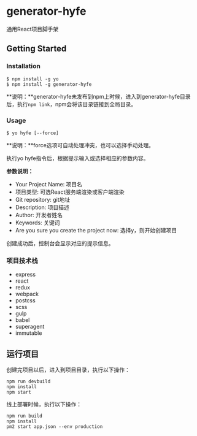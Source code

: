 # generator-hyfe
通用React项目脚手架

## Getting Started
### Installation
```
$ npm install -g yo
$ npm install -g generator-hyfe
```

**说明：**generator-hyfe未发布到npm上时候，进入到generator-hyfe目录后，执行```npm link```，npm会将该目录链接到全局目录。

### Usage
```
$ yo hyfe [--force]
```

**说明：**force选项可自动处理冲突，也可以选择手动处理。

执行yo hyfe指令后，根据提示输入或选择相应的参数内容。

**参数说明：**

- Your Project Name: 项目名
- 项目类型: 可选React服务端渲染或客户端渲染
- Git repository: git地址
- Description: 项目描述
- Author: 开发者姓名
- Keywords: 关键词
- Are you sure you create the project now: 选择y，则开始创建项目

创建成功后，控制台会显示对应的提示信息。

### 项目技术栈
- express
- react
- redux
- webpack
- postcss
- scss
- gulp
- babel
- superagent
- immutable

## 运行项目
创建完项目以后，进入到项目目录，执行以下操作：

```
npm run devbuild
npm install
npm start
```

线上部署时候，执行以下操作：

```
npm run build
npm install
pm2 start app.json --env production
```
